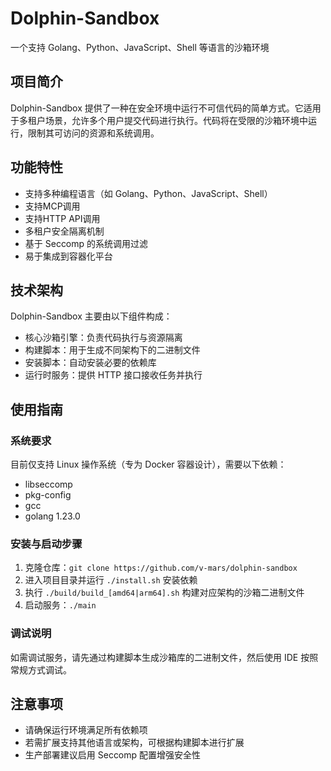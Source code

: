 # Dolphin-Sandbox
一个支持 Golang、Python、JavaScript、Shell 等语言的沙箱环境

## 项目简介
Dolphin-Sandbox 提供了一种在安全环境中运行不可信代码的简单方式。它适用于多租户场景，允许多个用户提交代码进行执行。代码将在受限的沙箱环境中运行，限制其可访问的资源和系统调用。

## 功能特性
- 支持多种编程语言（如 Golang、Python、JavaScript、Shell）
- 支持MCP调用
- 支持HTTP API调用
- 多租户安全隔离机制
- 基于 Seccomp 的系统调用过滤
- 易于集成到容器化平台

## 技术架构
Dolphin-Sandbox 主要由以下组件构成：
- 核心沙箱引擎：负责代码执行与资源隔离
- 构建脚本：用于生成不同架构下的二进制文件
- 安装脚本：自动安装必要的依赖库
- 运行时服务：提供 HTTP 接口接收任务并执行

## 使用指南
### 系统要求
目前仅支持 Linux 操作系统（专为 Docker 容器设计），需要以下依赖：
- libseccomp
- pkg-config
- gcc
- golang 1.23.0

### 安装与启动步骤
1. 克隆仓库：`git clone https://github.com/v-mars/dolphin-sandbox`
2. 进入项目目录并运行 `./install.sh` 安装依赖
3. 执行 `./build/build_[amd64|arm64].sh` 构建对应架构的沙箱二进制文件
4. 启动服务：`./main`

### 调试说明
如需调试服务，请先通过构建脚本生成沙箱库的二进制文件，然后使用 IDE 按照常规方式调试。

## 注意事项
- 请确保运行环境满足所有依赖项
- 若需扩展支持其他语言或架构，可根据构建脚本进行扩展
- 生产部署建议启用 Seccomp 配置增强安全性